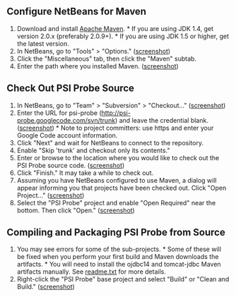 ## Configure NetBeans for Maven ##
  1. Download and install [Apache Maven](http://maven.apache.org/).
    * If you are using JDK 1.4, get version 2.0.x (preferably 2.0.9+).
    * If you are using JDK 1.5 or higher, get the latest version.
  1. In NetBeans, go to "Tools" > "Options." ([screenshot](http://psi-probe.googlecode.com/svn/wiki/IDEConfigNetBeans/tools-options.png))
  1. Click the "Miscellaneous" tab, then click the "Maven" subtab.
  1. Enter the path where you installed Maven. ([screenshot](http://psi-probe.googlecode.com/svn/wiki/IDEConfigNetBeans/misc-maven.png))

## Check Out PSI Probe Source ##
  1. In NetBeans, go to "Team" > "Subversion" > "Checkout..." ([screenshot](http://psi-probe.googlecode.com/svn/wiki/IDEConfigNetBeans/team-svn-checkout.png))
  1. Enter the URL for psi-probe (http://psi-probe.googlecode.com/svn/trunk) and leave the credential blank. ([screenshot](http://psi-probe.googlecode.com/svn/wiki/IDEConfigNetBeans/enter-repo-url.png))
    * Note to project committers: use https and enter your Google Code account information.
  1. Click "Next" and wait for NetBeans to connect to the repository.
  1. Enable "Skip 'trunk' and checkout only its contents."
  1. Enter or browse to the location where you would like to check out the PSI Probe source code. ([screenshot](http://psi-probe.googlecode.com/svn/wiki/IDEConfigNetBeans/enter-checkout-loc.png))
  1. Click "Finish."  It may take a while to check out.
  1. Assuming you have NetBeans configured to use Maven, a dialog will appear informing you that projects have been checked out.  Click "Open Project..." ([screenshot](http://psi-probe.googlecode.com/svn/wiki/IDEConfigNetBeans/checkout-complete.png))
  1. Select the "PSI Probe" project and enable "Open Required" near the bottom.  Then click "Open." ([screenshot](http://psi-probe.googlecode.com/svn/wiki/IDEConfigNetBeans/open-projects.png))

## Compiling and Packaging PSI Probe from Source ##
  1. You may see errors for some of the sub-projects.
    * Some of these will be fixed when you perform your first build and Maven downloads the artifacts.
    * You will need to install the ojdbc14 and tomcat-jdbc Maven artifacts manually.  See [readme.txt](http://psi-probe.googlecode.com/svn/trunk/readme.txt) for more details.
  1. Right-click the "PSI Probe" base project and select "Build" or "Clean and Build." ([screenshot](http://psi-probe.googlecode.com/svn/wiki/IDEConfigNetBeans/build-from-source.png))